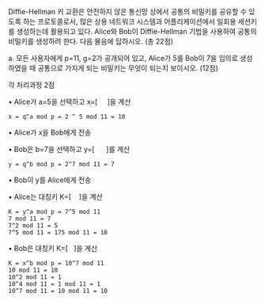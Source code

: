 Diffie-Hellman 키 교환은 안전하지 않은 통신망 상에서 공통의 비밀키를 공유할 수 있도록 하는 프로토콜로서, 많은 상용 네트워크 시스템과 어플리케이션에서 일회용 세션키를 생성하는데 활용되고 있다. Alice와 Bob이 Diffie-Hellman 기법을 사용하여 공통의 비밀키를 생성하려 한다. 다음 물음에 답하시오. (총 22점)

a. 모든 사용자에게 p=11, g=2가 공개되어 있고, Alice가 5를 Bob이 7을 임의로 생성하였을 때 공통으로 가지게 되는 비밀키는 무엇이 되는지 보이시오. (12점)

각 처리과정 2점

• Alice가 a=5을 선택하고 x=[     ]을 계산

	x = q^a mod p = 2 ^ 5 mod 11 = 10
• Alice가 x을 Bob에게 전송

• Bob은 b=7을 선택하고 y=[      ]를 계산

	y = q^b mod p = 2^7 mod 11 = 7
• Bob이 y를 Alice에게 전송

• Alice는 대칭키 K=[    ]을 계산

	K = y^a mod p = 7^5 mod 11
	7 mod 11 = 7
	7^2 mod 11 = 5
	7^5 mod 11 = 175 mod 11 = 10
• Bob은 대칭키 K=[   ]을 계산

	K = x^b mod p = 10^7 mod 11
	10 mod 11 = 10
	10^2 mod 11 = 1
	10^4 mod 11 = 1 mod 11 = 1
	10^7 mod 11 = 10 mod 11 = 10